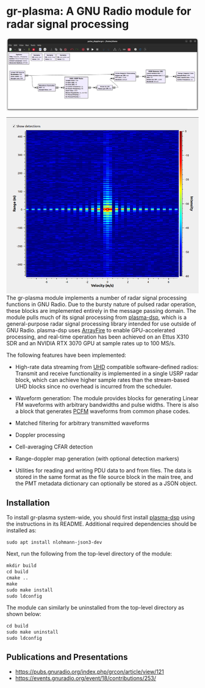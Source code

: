 # gr-plasma: A GNU Radio module for radar signal processing

![pulse-doppler processing flowgraph](docs/figures/pulse_doppler_flowgraph.png)

![](docs/figures/rdm_with_detections.png)
The gr-plasma module implements a number of radar signal processing functions in
GNU Radio. Due to the bursty nature of pulsed radar operation, these blocks are
implemented entirely in the message passing domain. The module
pulls much of its signal processing from
[plasma-dsp](https://github.com/ShaneFlandermeyer/plasma-dsp), which is a
general-purpose radar signal processing library intended for use outside of GNU
Radio. plasma-dsp uses [ArrayFire](https://arrayfire.com/) to enable
GPU-accelerated processing, and real-time operation has been achieved on an
Ettus X310 SDR and an NVIDIA RTX 3070 GPU at sample rates up to 100
MS/s.

The following features have been implemented:

- High-rate data streaming from
  [UHD](https://www.ettus.com/sdr-software/uhd-usrp-hardware-driver/) compatible
  software-defined radios: Transmit and receive functionality is implemented in
  a single USRP radar block, which can achieve higher sample rates than the
  stream-based UHD blocks since no overhead is incurred from the scheduler.

- Waveform generation: The module provides blocks for generating Linear FM
  waveforms with arbitrary bandwidths and pulse widths. There is also a block
  that generates [PCFM](https://ieeexplore.ieee.org/document/6965769) waveforms
  from common phase codes.

- Matched filtering for arbitrary transmitted waveforms

- Doppler processing

- Cell-averaging CFAR detection

- Range-doppler map generation (with optional detection markers)

- Utilities for reading and writing PDU data to and from files. The data is stored
  in the same format as the file source block in the main tree, and the PMT
  metadata dictionary can optionally be stored as a JSON object.  

## Installation

To install gr-plasma system-wide, you should first install
[plasma-dsp](https://github.com/ShaneFlandermeyer/plasma-dsp) using the
instructions in its README. Additional required dependencies should be installed as:

```[bash]
sudo apt install nlohmann-json3-dev
```

Next, run the following from the top-level directory of the module:

```[bash]
mkdir build
cd build
cmake ..
make
sudo make install
sudo ldconfig
```

The module can similarly be uninstalled from the top-level directory as shown below:

```[bash]
cd build
sudo make uninstall
sudo ldconfig
```

## Publications and Presentations

- https://pubs.gnuradio.org/index.php/grcon/article/view/121
- https://events.gnuradio.org/event/18/contributions/253/
